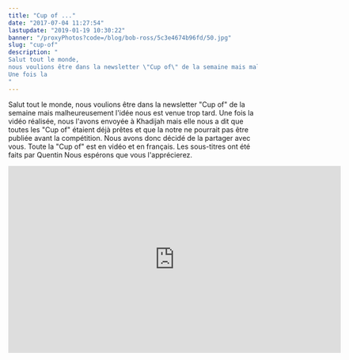 ```yaml
---
title: "Cup of ..."
date: "2017-07-04 11:27:54"
lastupdate: "2019-01-19 10:30:22"
banner: "/proxyPhotos?code=/blog/bob-ross/5c3e4674b96fd/50.jpg"
slug: "cup-of"
description: " 
Salut tout le monde,
nous voulions être dans la newsletter \"Cup of\" de la semaine mais malheureusement l'idée nous est venue trop tard.
Une fois la 
"
---
```

Salut tout le monde,
nous voulions être dans la newsletter "Cup of" de la semaine mais malheureusement l'idée nous est venue trop tard.
Une fois la vidéo réalisée, nous  l'avons envoyée à Khadijah mais elle nous a dit que toutes les "Cup of" étaient déjà prêtes et que la notre ne pourrait pas être publiée avant la compétition.
Nous avons donc décidé de la partager avec vous.
Toute la "Cup of" est en vidéo et en français.
Les sous-titres ont été faits par Quentin
Nous espérons que vous l'apprécierez.

<iframe width="672" height="378" src="https://www.youtube-nocookie.com/embed/qyp-7CrOpPY" frameborder="0" allow="accelerometer; autoplay; encrypted-media; gyroscope; picture-in-picture" allowfullscreen></iframe>
    